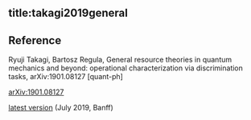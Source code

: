 title:takagi2019general
---

## Reference

Ryuji Takagi, Bartosz Regula, General resource theories in quantum mechanics and beyond: operational characterization via discrimination tasks, arXiv:1901.08127 [quant-ph]
  

[arXiv:1901.08127](https://arxiv.org/abs/1901.08127)

[latest version](comparison/takagi.pdf) (July 2019, Banff)

  		
